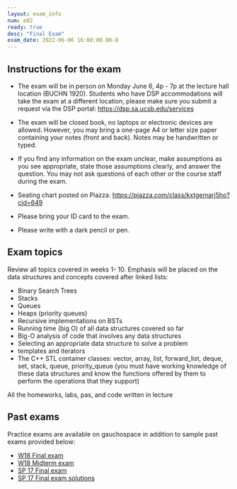 ```yaml
---
layout: exam_info
num: e02
ready: true
desc: "Final Exam"
exam_date: 2022-06-06 16:00:00.00-8
---
```


## Instructions for the exam

* The exam will be in person on Monday June 6, 4p - 7p at the lecture hall location (BUCHN 1920). Students who have DSP accommodations will take the exam at a different location, please make sure you submit a request via the DSP portal: <https://dsp.sa.ucsb.edu/services>

* The exam will be closed book, no laptops or electronic devices are allowed. However, you may bring a one-page A4 or letter size paper containing your notes (front and back). Notes may be handwritten or typed.

* If you find any information on the exam unclear, make assumptions as you see appropriate, state those assumptions clearly, and answer the question. You may not ask questions of each other or the course staff during the exam.

* Seating chart posted on Piazza: <https://piazza.com/class/kxtgemarj5ho?cid=649>

* Please bring your ID card to the exam.

* Please write with a dark pencil or pen. 


## Exam topics

Review all topics covered in weeks 1- 10.
Emphasis will be placed on the data structures and concepts covered after linked lists:
- Binary Search Trees
- Stacks 
- Queues
- Heaps (priority queues)
- Recursive implementations on BSTs
- Running time (big O) of all data structures covered so far
- Big-O analysis of code that involves any data structures
- Selecting an appropriate data structure to solve a problem
- templates and iterators
- The C++ STL container classes: vector, array, list, forward_list, deque, set, stack, queue, priority_queue (you must have working knowledge of these data structures and know the functions offered by them to perform the operations that they support)

All the homeworks, labs, pas, and code written in lecture


## Past exams
Practice exams are available on gauchospace in addition to sample past exams provided below:
* [W18 Final exam](https://docs.google.com/document/d/1WnRMez9RvgAu12A3R5JxqSiWF9SmG5jzKMV2MiKCjXU/edit?usp=sharing)
* [W18 Midterm exam](https://goo.gl/L95NxV)
* [SP 17 Final exam](https://docs.google.com/document/d/1MZFN-3tx3CkxelwDl34Ci6o2QgsVCdZC0XitrTLuG_s/edit?usp=sharing)
* [SP 17 Final exam solutions](https://docs.google.com/document/d/1a8m2St1_WnsSfnhX2Hu2cCdaXSEHF5lBGYFBNBEq6OQ/edit?usp=sharing)